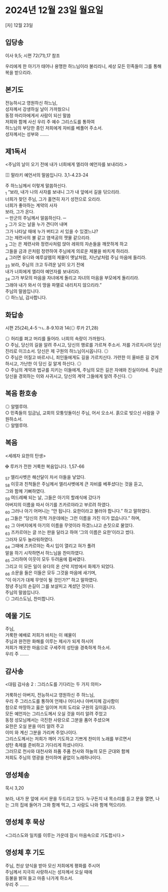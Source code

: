 # 2024년 12월 23일 월요일

[자] 12월 23일  


## 입당송

이사 9,5; 시편 72(71),17 참조

우리에게 한 아기가 태어나 용맹한 하느님이라 불리리니, 세상 모든 민족들이 그를 통해 복을 받으리라.  
  
## 본기도

전능하시고 영원하신 하느님,  
성자께서 강생하실 날이 가까웠으니  
동정 마리아에게서 사람이 되신 말씀  
저희와 함께 사신 우리 주 예수 그리스도를 통하여  
하느님의 부당한 종인 저희에게 자비를 베풀어 주소서.  
성자께서는 성부와 …….  
  
## 제1독서

<주님의 날이 오기 전에 내가 너희에게 엘리야 예언자를 보내리라.>

▥ 말라키 예언서의 말씀입니다. 3,1-4.23-24

주 하느님께서 이렇게 말씀하신다.  
<sub>1</sub> “보라, 내가 나의 사자를 보내니 그가 내 앞에서 길을 닦으리라.  
너희가 찾던 주님, 그가 홀연히 자기 성전으로 오리라.  
너희가 좋아하는 계약의 사자  
보라, 그가 온다.  
─ 만군의 주님께서 말씀하신다. ─  
<sub>2</sub> 그가 오는 날을 누가 견디어 내며  
그가 나타날 때에 누가 버티고 서 있을 수 있겠느냐?  
그는 제련사의 불 같고 염색공의 잿물 같으리라.  
<sub>3</sub> 그는 은 제련사와 정련사처럼 앉아 레위의 자손들을 깨끗하게 하고  
그들을 금과 은처럼 정련하여 주님에게 의로운 제물을 바치게 하리라.  
<sub>4</sub> 그러면 유다와 예루살렘의 제물이 옛날처럼, 지난날처럼 주님 마음에 들리라.  
<sub>23</sub> 보라, 주님의 크고 두려운 날이 오기 전에  
내가 너희에게 엘리야 예언자를 보내리라.  
<sub>24</sub> 그가 부모의 마음을 자녀에게 돌리고 자녀의 마음을 부모에게 돌리리라.  
그래야 내가 와서 이 땅을 파멸로 내리치지 않으리라.”  
주님의 말씀입니다.  
◎ 하느님, 감사합니다.  
  
## 화답송

시편 25(24),4-5ㄱㄴ.8-9.10과 14(◎ 루카 21,28)

◎ 허리를 펴고 머리를 들어라. 너희의 속량이 가까웠다.  
○ 주님, 당신의 길을 알려 주시고, 당신의 행로를 가르쳐 주소서. 저를 가르치시어 당신 진리로 이끄소서. 당신은 제 구원의 하느님이시옵니다. ◎  
○ 주님은 어질고 바르시니, 죄인들에게도 길을 가르치신다. 가련한 이 올바른 길 걷게 하시고, 가난한 이 당신 길 알게 하신다. ◎  
○ 주님의 계약과 법규를 지키는 이들에게, 주님의 모든 길은 자애와 진실이라네. 주님은 당신을 경외하는 이와 사귀시고, 당신의 계약 그들에게 알려 주신다. ◎  
  
## 복음 환호송

◎ 알렐루야.  
○ 민족들의 임금님, 교회의 모퉁잇돌이신 주님, 어서 오소서. 흙으로 빚으신 사람을 구원하소서.  
◎ 알렐루야.  
  
## 복음

<세례자 요한의 탄생>

✠ 루카가 전한 거룩한 복음입니다. 1,57-66

<sub>57</sub> 엘리사벳은 해산달이 차서 아들을 낳았다.  
<sub>58</sub> 이웃과 친척들은 주님께서 엘리사벳에게 큰 자비를 베푸셨다는 것을 듣고,  
그와 함께 기뻐하였다.  
<sub>59</sub> 여드레째 되는 날, 그들은 아기의 할례식에 갔다가  
아버지의 이름을 따서 아기를 즈카르야라고 부르려 하였다.  
<sub>60</sub> 그러나 아기 어머니는 “안 됩니다. 요한이라고 불러야 합니다.” 하고 말하였다.  
<sub>61</sub> 그들은 “당신의 친척 가운데에는 그런 이름을 가진 이가 없습니다.” 하며,  
<sub>62</sub> 그 아버지에게 아기의 이름을 무엇이라 하겠느냐고 손짓으로 물었다.  
<sub>63</sub> 즈카르야는 글 쓰는 판을 달라고 하여 ‘그의 이름은 요한’이라고 썼다.  
그러자 모두 놀라워하였다.  
<sub>64</sub> 그때에 즈카르야는 즉시 입이 열리고 혀가 풀려  
말을 하기 시작하면서 하느님을 찬미하였다.  
<sub>65</sub> 그리하여 이웃이 모두 두려움에 휩싸였다.  
그리고 이 모든 일이 유다의 온 산악 지방에서 화제가 되었다.  
<sub>66</sub> 소문을 들은 이들은 모두 그것을 마음에 새기며,  
“이 아기가 대체 무엇이 될 것인가?” 하고 말하였다.  
정녕 주님의 손길이 그를 보살피고 계셨던 것이다.  
주님의 말씀입니다.  
◎ 그리스도님, 찬미합니다.  
  
## 예물 기도

주님,  
거룩한 예배로 저희가 바치는 이 예물이  
주님과 완전한 화해를 이루는 제사가 되게 하시어  
저희가 깨끗한 마음으로 구세주의 성탄을 경축하게 하소서.  
우리 주 …….  
  
## 감사송

<대림 감사송 2 : 그리스도를 기다리는 두 가지 의미>

거룩하신 아버지, 전능하시고 영원하신 주 하느님,  
우리 주 그리스도를 통하여 언제나 어디서나 아버지께 감사함이  
참으로 마땅하고 옳은 일이며 저희 도리요 구원의 길이옵니다.  
모든 예언자는 그리스도께서 오실 것을 미리 알려 주었고  
동정 성모님께서는 극진한 사랑으로 그분을 품어 주셨으며  
요한은 오실 분을 미리 알려 주고  
이미 와 계신 그분을 가리켜 주었나이다.  
그리스도께서는 저희가 깨어 기도하고 기쁘게 찬미의 노래를 부르면서  
성탄 축제를 준비하고 기다리게 하셨나이다.  
그러므로 천사와 대천사와 좌품 주품 천사와 하늘의 모든 군대와 함께  
저희도 주님의 영광을 찬미하며 끝없이 노래하나이다.  
  
## 영성체송

묵시 3,20

보라, 내가 문 앞에 서서 문을 두드리고 있다. 누구든지 내 목소리를 듣고 문을 열면, 나는 그의 집에 들어가 그와 함께 먹고, 그 사람도 나와 함께 먹으리라.  
  
## 영성체 후 묵상

<그리스도와 일치를 이루는 가운데 잠시 마음속으로 기도합시다.>  
## 영성체 후 기도

주님, 천상 양식을 받아 모신 저희에게 평화를 주시어  
주님께서 지극히 사랑하시는 성자께서 오실 때에  
등불을 밝혀 들고 마중 나가게 하소서.  
우리 주 …….